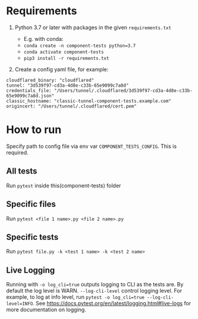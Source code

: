 # Requirements
1. Python 3.7 or later with packages in the given `requirements.txt`
   - E.g. with conda:
   - `conda create -n component-tests python=3.7`  
   - `conda activate component-tests`
   - `pip3 install -r requirements.txt`

2. Create a config yaml file, for example:
```
cloudflared_binary: "cloudflared"
tunnel: "3d539f97-cd3a-4d8e-c33b-65e9099c7a8d"
credentials_file: "/Users/tunnel/.cloudflared/3d539f97-cd3a-4d8e-c33b-65e9099c7a8d.json"
classic_hostname: "classic-tunnel-component-tests.example.com"
origincert: "/Users/tunnel/.cloudflared/cert.pem"
```

# How to run
Specify path to config file via env var `COMPONENT_TESTS_CONFIG`. This is required.
## All tests
Run `pytest` inside this(component-tests) folder

## Specific files
Run `pytest <file 1 name>.py <file 2 name>.py`

## Specific tests
Run `pytest file.py -k <test 1 name> -k <test 2 name>`

## Live Logging
Running with `-o log_cli=true` outputs logging to CLI as the tests are. By default the log level is WARN.
`--log-cli-level` control logging level.
For example, to log at info level, run `pytest -o log_cli=true --log-cli-level=INFO`.
See https://docs.pytest.org/en/latest/logging.html#live-logs for more documentation on logging.